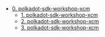 - [0. polkadot-sdk-workshop-xcm](0/README.md)
    - [1. polkadot-sdk-workshop-xcm](1/README.md)
    - [2. polkadot-sdk-workshop-xcm](2/README.md)
    - [3. polkadot-sdk-workshop-xcm](3/README.md)
